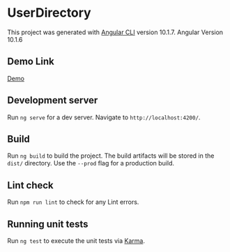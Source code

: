 # UserDirectory

This project was generated with [Angular CLI](https://github.com/angular/angular-cli) version 10.1.7. Angular Version 10.1.6

## Demo Link

[Demo](https://inspiring-elion-778e0d.netlify.app/)

## Development server

Run `ng serve` for a dev server. Navigate to `http://localhost:4200/`.

## Build

Run `ng build` to build the project. The build artifacts will be stored in the `dist/` directory. Use the `--prod` flag for a production build.

## Lint check

Run `npm run lint` to check for any Lint errors.

## Running unit tests

Run `ng test` to execute the unit tests via [Karma](https://karma-runner.github.io).
